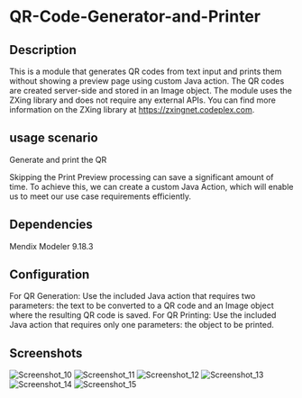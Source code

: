 # QR-Code-Generator-and-Printer

## Description
This is a module that generates QR codes from text input and prints them without showing a preview page using custom Java action. The QR codes are created server-side and stored in an Image object. The module uses the ZXing library and does not require any external APIs. You can find more information on the ZXing library at https://zxingnet.codeplex.com.

## usage scenario
Generate and print the QR

Skipping the Print Preview processing can save a significant amount of time. To achieve this, we can create a custom Java Action, which will enable us to meet our use case requirements efficiently.

## Dependencies
Mendix Modeler 9.18.3

## Configuration
For QR Generation:
Use the included Java action that requires two parameters: the text to be converted to a QR code and an Image object where the resulting QR code is saved.
For QR Printing:
Use the included Java action that requires only one parameters: the object to be printed.

## Screenshots
![Screenshot_10](https://user-images.githubusercontent.com/105714808/221665926-826bacbe-f581-467b-8e62-69a328381ce5.png)
![Screenshot_11](https://user-images.githubusercontent.com/105714808/221665945-aef2e3bf-641b-4536-add5-a35143ae9942.png)
![Screenshot_12](https://user-images.githubusercontent.com/105714808/221665968-df251497-8a65-4cd3-a9ea-17d12102276f.png)
![Screenshot_13](https://user-images.githubusercontent.com/105714808/221665989-288779af-2c31-4471-aca8-4e44f27c1c49.png)
![Screenshot_14](https://user-images.githubusercontent.com/105714808/221666018-5964e61d-215a-4427-b683-bad06d158f1e.png)
![Screenshot_15](https://user-images.githubusercontent.com/105714808/221666041-b685de4d-cf29-4fb6-8367-a726d642ecac.png)

